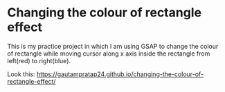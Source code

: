 # Changing the colour of rectangle effect

This is my practice project in which I am using GSAP to change the colour of rectangle while moving cursor along x axis inside the rectangle from left(red) to right(blue).

Look this: https://gautampratap24.github.io/changing-the-colour-of-rectangle-effect/
